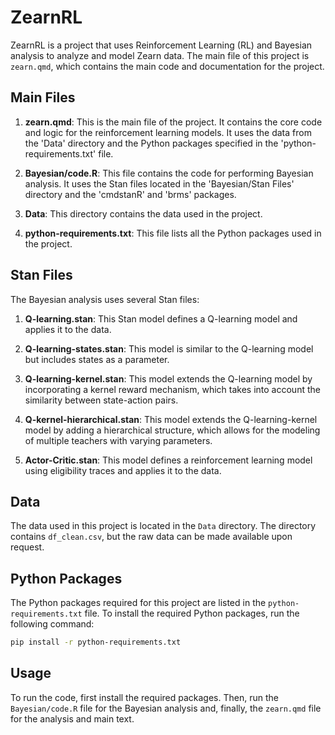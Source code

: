 # ZearnRL

ZearnRL is a project that uses Reinforcement Learning (RL) and Bayesian analysis to analyze and model Zearn data. The main file of this project is `zearn.qmd`, which contains the main code and documentation for the project.

## Main Files

1. **zearn.qmd**: This is the main file of the project. It contains the core code and logic for the reinforcement learning models. It uses the data from the 'Data' directory and the Python packages specified in the 'python-requirements.txt' file.

2. **Bayesian/code.R**: This file contains the code for performing Bayesian analysis. It uses the Stan files located in the 'Bayesian/Stan Files' directory and the 'cmdstanR' and 'brms' packages.

3. **Data**: This directory contains the data used in the project.

4. **python-requirements.txt**: This file lists all the Python packages used in the project.

## Stan Files

The Bayesian analysis uses several Stan files:

1. **Q-learning.stan**: This Stan model defines a Q-learning model and applies it to the data.

2. **Q-learning-states.stan**: This model is similar to the Q-learning model but includes states as a parameter.

3. **Q-learning-kernel.stan**: This model extends the Q-learning model by incorporating a kernel reward mechanism, which takes into account the similarity between state-action pairs.

4. **Q-kernel-hierarchical.stan**: This model extends the Q-learning-kernel model by adding a hierarchical structure, which allows for the modeling of multiple teachers with varying parameters.

5. **Actor-Critic.stan**: This model defines a reinforcement learning model using eligibility traces and applies it to the data.

## Data

The data used in this project is located in the `Data` directory. The directory contains `df_clean.csv`, but the raw data can be made available upon request.

## Python Packages

The Python packages required for this project are listed in the `python-requirements.txt` file. To install the required Python packages, run the following command:

```bash
pip install -r python-requirements.txt
```

## Usage

To run the code, first install the required packages. Then, run the `Bayesian/code.R` file for the Bayesian analysis and, finally, the `zearn.qmd` file for the analysis and main text.
